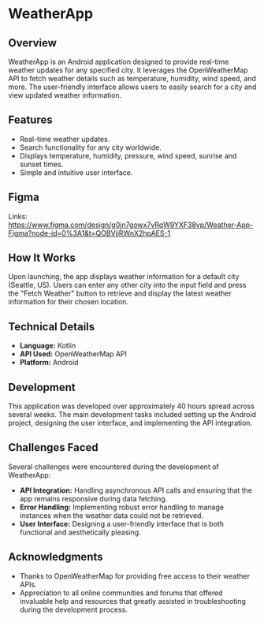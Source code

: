 # WeatherApp

## Overview
WeatherApp is an Android application designed to provide real-time weather updates for any specified city. It leverages the OpenWeatherMap API to fetch weather details such as temperature, humidity, wind speed, and more. The user-friendly interface allows users to easily search for a city and view updated weather information.

## Features
- Real-time weather updates.
- Search functionality for any city worldwide.
- Displays temperature, humidity, pressure, wind speed, sunrise and sunset times.
- Simple and intuitive user interface.

## Figma
Links: https://www.figma.com/design/g0jn7gowx7vRqW9YXF38vp/Weather-App-Figma?node-id=0%3A1&t=QOBVjjRWnX2hpAES-1

## How It Works
Upon launching, the app displays weather information for a default city (Seattle, US). Users can enter any other city into the input field and press the "Fetch Weather" button to retrieve and display the latest weather information for their chosen location.

## Technical Details
- **Language:** Kotlin
- **API Used:** OpenWeatherMap API
- **Platform:** Android

## Development
This application was developed over approximately 40 hours spread across several weeks. The main development tasks included setting up the Android project, designing the user interface, and implementing the API integration.

## Challenges Faced
Several challenges were encountered during the development of WeatherApp:
- **API Integration:** Handling asynchronous API calls and ensuring that the app remains responsive during data fetching.
- **Error Handling:** Implementing robust error handling to manage instances when the weather data could not be retrieved.
- **User Interface:** Designing a user-friendly interface that is both functional and aesthetically pleasing.

## Acknowledgments
- Thanks to OpenWeatherMap for providing free access to their weather APIs.
- Appreciation to all online communities and forums that offered invaluable help and resources that greatly assisted in troubleshooting during the development process.

